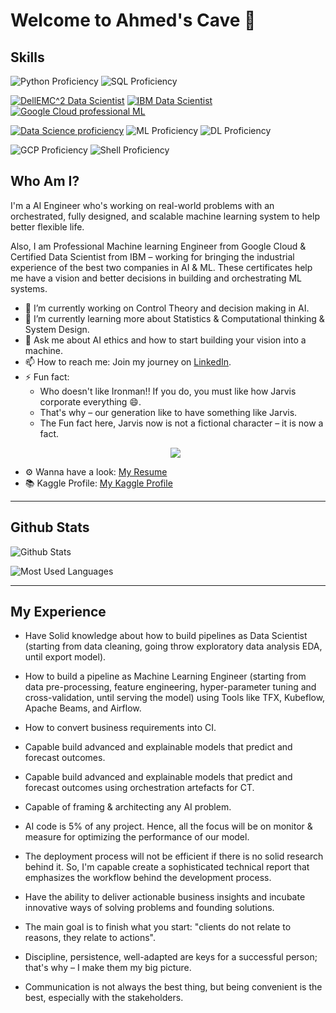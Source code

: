 # Welcome to Ahmed's Cave 👋

## Skills
![Python Proficiency](https://img.shields.io/badge/PYTHON-Professional-red)
![SQL Proficiency](https://img.shields.io/badge/SQL-Professional-red)

[![$DellEMC^2$ Data Scientist](https://img.shields.io/badge/DellEMC%20DS-Associate-green)](https://www.certmetrics.com/dell/public/verification.aspx?mainContent_txtVerificationCode=4TRDHEL6JER4195S)
[![IBM Data Scientist](https://img.shields.io/badge/IBM%20DS-Professional-blue)](https://credentials.edx.org/credentials/7a4b5b0484054419832be81568f80ce8/)
[![Google Cloud professional ML](https://img.shields.io/badge/GCP%20ML-Professional-blue)](https://googlecourses.qwiklabs.com/public_profiles/9dab7717-aa8c-4e17-8d31-0580a4c33efd)


[![Data Science proficiency](https://img.shields.io/badge/Data%20Science-Professional-red)](https://credentials.edx.org/credentials/7a4b5b0484054419832be81568f80ce8/)
![ML Proficiency](https://img.shields.io/badge/Machine%20Learning-Professional-red)
![DL Proficiency](https://img.shields.io/badge/Deep%20Learning-Professional-red)


![GCP Proficiency](https://img.shields.io/badge/GCP-Intermediate-GREEN)
![Shell Proficiency](https://img.shields.io/badge/Shell-Intermediate-yellow)

## Who Am I?
I'm a AI Engineer who's working on real-world problems with an orchestrated, fully designed, and scalable machine learning system to help better flexible life.

Also, I am Professional Machine learning Engineer from Google Cloud & Certified Data Scientist from IBM – working for bringing the industrial experience of the best two companies in AI & ML. These certificates help me have a vision and better decisions in building and orchestrating ML systems.

- 🔭 I’m currently working on Control Theory and decision making in AI.
- 🌱 I’m currently learning more about Statistics & Computational thinking & System Design.
- 💬 Ask me about AI ethics and how to start building your vision into a machine.
- 📫 How to reach me: Join my journey on [LinkedIn](https://www.linkedin.com/in/ai-ahmed/).
- ⚡ Fun fact: 
  * Who doesn't like Ironman!! If you do, you must like how Jarvis corporate everything 😄.
  * That's why – our generation like to have something like Jarvis. 
  * The Fun fact here, Jarvis now is not a fictional character – it is now a fact.
  <p align="center"><img src="https://static.wikia.nocookie.net/marvelcinematicuniverse/images/b/b0/JuARaVeInSy.png/revision/latest/scale-to-width-down/250?cb=20120722164138" /></p>
- ⚙️ Wanna have a look: [My Resume](https://github.com/AI-Ahmed/AI-Ahmed/blob/main/Resume.pdf)
- 📚 Kaggle Profile: [My Kaggle Profile](https://www.kaggle.com/dsxavier)
---
## **Github Stats**

![Github Stats](https://github-readme-stats.vercel.app/api?username=AI-Ahmed&show_icons=true&theme=tokyonight)

![Most Used Languages](https://github-readme-stats.vercel.app/api/top-langs/?username=AI-Ahmed&layout=compact&text_color=ffffff&icon_color=FF6C00&theme=tokyonight&langs_count=10)

---
## My Experience

- Have Solid knowledge about how to build pipelines as Data Scientist (starting from data cleaning, going throw exploratory data analysis EDA, until export model).

- How to build a pipeline as Machine Learning Engineer (starting from data pre-processing, feature engineering, hyper-parameter tuning and
cross-validation, until serving the model) using Tools like TFX, Kubeflow, Apache Beams, and Airflow.

- How to convert business requirements into CI.

- Capable build advanced and explainable models that predict and forecast outcomes.

- Capable build advanced and explainable models that predict and forecast outcomes using orchestration artefacts for CT.

- Capable of framing & architecting any AI problem.

- AI code is 5% of any project. Hence, all the focus will be on monitor & measure for optimizing the performance of our model.

- The deployment process will not be efficient if there is no solid research behind it. So, I'm capable create a sophisticated technical report that emphasizes the workflow behind the development process.

- Have the ability to deliver actionable business insights and incubate innovative ways of solving problems and founding solutions.

- The main goal is to finish what you start: "clients do not relate to reasons, they relate to actions".

- Discipline, persistence, well-adapted are keys for a successful person; that's why – I make them my big picture.

- Communication is not always the best thing, but being convenient is the best, especially with the stakeholders.
